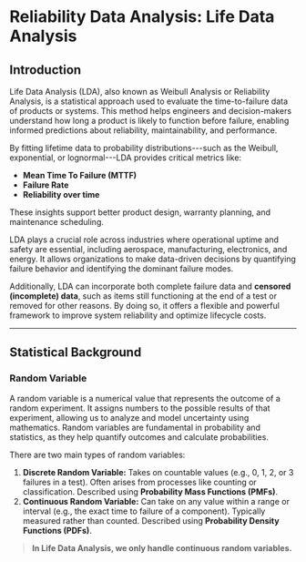 # Reliability Data Analysis: Life Data Analysis

## Introduction

Life Data Analysis (LDA), also known as Weibull Analysis or Reliability Analysis, is a statistical approach used to evaluate the time-to-failure data of products or systems. This method helps engineers and decision-makers understand how long a product is likely to function before failure, enabling informed predictions about reliability, maintainability, and performance.

By fitting lifetime data to probability distributions---such as the Weibull, exponential, or lognormal---LDA provides critical metrics like:

*   **Mean Time To Failure (MTTF)**
*   **Failure Rate**
*   **Reliability over time**

These insights support better product design, warranty planning, and maintenance scheduling.

LDA plays a crucial role across industries where operational uptime and safety are essential, including aerospace, manufacturing, electronics, and energy. It allows organizations to make data-driven decisions by quantifying failure behavior and identifying the dominant failure modes.

Additionally, LDA can incorporate both complete failure data and **censored (incomplete) data**, such as items still functioning at the end of a test or removed for other reasons. By doing so, it offers a flexible and powerful framework to improve system reliability and optimize lifecycle costs.

---

## Statistical Background

### Random Variable

A random variable is a numerical value that represents the outcome of a random experiment. It assigns numbers to the possible results of that experiment, allowing us to analyze and model uncertainty using mathematics. Random variables are fundamental in probability and statistics, as they help quantify outcomes and calculate probabilities.

There are two main types of random variables:

1.  **Discrete Random Variable:** Takes on countable values (e.g., 0, 1, 2, or 3 failures in a test). Often arises from processes like counting or classification. Described using **Probability Mass Functions (PMFs)**.
2.  **Continuous Random Variable:** Can take on any value within a range or interval (e.g., the exact time to failure of a component). Typically measured rather than counted. Described using **Probability Density Functions (PDFs)**.

> **In Life Data Analysis, we only handle continuous random variables.**